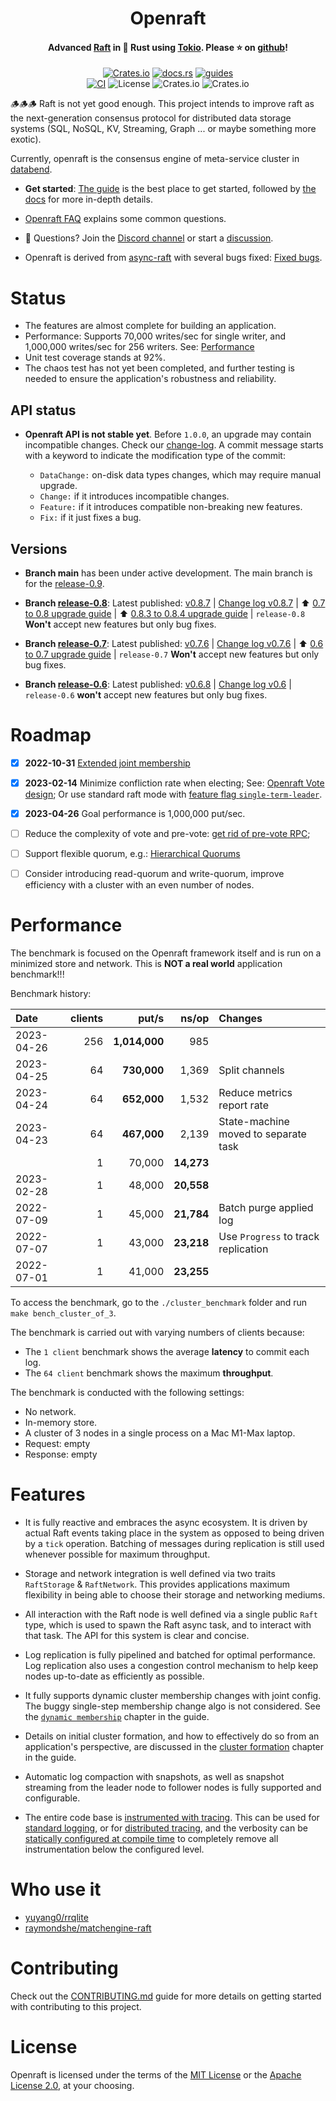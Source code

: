 <div align="center">
    <h1>Openraft</h1>
    <h4>
        Advanced <a href="https://raft.github.io/">Raft</a> in 🦀 Rust using <a href="https://tokio.rs/">Tokio</a>. Please ⭐ on <a href="https://github.com/datafuselabs/openraft">github</a>!
    </h4>


[![Crates.io](https://img.shields.io/crates/v/openraft.svg)](https://crates.io/crates/openraft)
[![docs.rs](https://docs.rs/openraft/badge.svg)](https://docs.rs/openraft)
[![guides](https://img.shields.io/badge/guide-%E2%86%97-brightgreen)](https://docs.rs/openraft/latest/openraft/docs/index.html)
<br/>
[![CI](https://github.com/datafuselabs/openraft/actions/workflows/ci.yaml/badge.svg)](https://github.com/datafuselabs/openraft/actions/workflows/ci.yaml)
![License](https://img.shields.io/badge/license-MIT%2FApache--2.0-blue)
![Crates.io](https://img.shields.io/crates/d/openraft.svg)
![Crates.io](https://img.shields.io/crates/dv/openraft.svg)

</div>

🪵🪵🪵 Raft is not yet good enough.
This project intends to improve raft as the next-generation consensus protocol for distributed data storage systems (SQL, NoSQL, KV, Streaming, Graph ... or maybe something more exotic).

Currently, openraft is the consensus engine of meta-service cluster in [databend](https://github.com/datafuselabs/databend).


- **Get started**: [The guide](https://docs.rs/openraft/latest/openraft/docs/getting_started/index.html) is the best place to get started,
  followed by [the docs](https://docs.rs/openraft/latest/openraft/docs/index.html) for more in-depth details.

- [Openraft FAQ](https://docs.rs/openraft/latest/openraft/docs/faq/index.html) explains some common questions.

- 🙌 Questions? Join the [Discord channel](https://discord.gg/ZKw3WG7FQ9) or start a [discussion](https://github.com/datafuselabs/openraft/discussions/new).

- Openraft is derived from [async-raft](https://docs.rs/crate/async-raft/latest) with several bugs fixed: [Fixed bugs](https://github.com/datafuselabs/openraft/blob/main/derived-from-async-raft.md).


# Status

- The features are almost complete for building an application.
- Performance: Supports 70,000 writes/sec for single writer, and 1,000,000 writes/sec for 256 writers. See: [Performance](#performance)
- Unit test coverage stands at 92%.
- The chaos test has not yet been completed, and further testing is needed to ensure the application's robustness and reliability.


## API status

- **Openraft API is not stable yet**. Before `1.0.0`, an upgrade may contain incompatible changes.
  Check our [change-log](https://github.com/datafuselabs/openraft/blob/main/change-log.md). A commit message starts with a keyword to indicate the modification type of the commit:

  - `DataChange:` on-disk data types changes, which may require manual upgrade.
  - `Change:` if it introduces incompatible changes. 
  - `Feature:` if it introduces compatible non-breaking new features.
  - `Fix:` if it just fixes a bug.

## Versions

- **Branch main** has been under active development.
    The main branch is for the [release-0.9](https://github.com/datafuselabs/openraft/tree/release-0.9).

- **Branch [release-0.8](https://github.com/datafuselabs/openraft/tree/release-0.8)**:
  Latest published: [v0.8.7](https://github.com/datafuselabs/openraft/tree/v0.8.7) | [Change log v0.8.7](https://github.com/datafuselabs/openraft/blob/release-0.8/change-log.md#v087) |
  ⬆️  [0.7 to 0.8 upgrade guide](https://docs.rs/openraft/0.8.4/openraft/docs/upgrade_guide/upgrade_07_08/index.html) | ⬆️  [0.8.3 to 0.8.4 upgrade guide](https://docs.rs/openraft/0.8.4/openraft/docs/upgrade_guide/upgrade_083_084/index.html) |
  `release-0.8` **Won't** accept new features but only bug fixes.

- **Branch [release-0.7](https://github.com/datafuselabs/openraft/tree/release-0.7)**:
  Latest published: [v0.7.6](https://github.com/datafuselabs/openraft/tree/v0.7.6) | [Change log v0.7.6](https://github.com/datafuselabs/openraft/blob/release-0.7/change-log.md#v076) |
  ⬆️  [0.6 to 0.7 upgrade guide](https://docs.rs/openraft/0.8.4/openraft/docs/upgrade_guide/upgrade_06_07/index.html) |
  `release-0.7` **Won't** accept new features but only bug fixes.

- **Branch [release-0.6](https://github.com/datafuselabs/openraft/tree/release-0.6)**:
  Latest published: [v0.6.8](https://github.com/datafuselabs/openraft/tree/v0.6.8) | [Change log v0.6](https://github.com/datafuselabs/openraft/blob/release-0.6/change-log.md) |
  `release-0.6` **won't** accept new features but only bug fixes.

# Roadmap

- [x] **2022-10-31** [Extended joint membership](https://docs.rs/openraft/latest/openraft/docs/data/extended_membership/index.html)

- [x] **2023-02-14** Minimize confliction rate when electing;
  See: [Openraft Vote design](https://docs.rs/openraft/latest/openraft/docs/data/vote/index.html);
  Or use standard raft mode with [feature flag `single-term-leader`](https://docs.rs/openraft/latest/openraft/docs/feature_flags/index.html).

- [x] **2023-04-26** Goal performance is 1,000,000 put/sec.

- [ ] Reduce the complexity of vote and pre-vote: [get rid of pre-vote RPC](https://github.com/datafuselabs/openraft/discussions/15);

- [ ] Support flexible quorum, e.g.: [Hierarchical Quorums](https://zookeeper.apache.org/doc/r3.5.9/zookeeperHierarchicalQuorums.html)

- [ ] Consider introducing read-quorum and write-quorum,
  improve efficiency with a cluster with an even number of nodes.


<!--
   - - [ ] Consider to separate log storage and log order storage.
   -   Leader only determines and replicates the index of log entries, not log
   -   payload.
      -->

# Performance

The benchmark is focused on the Openraft framework itself and is run on a
minimized store and network. This is **NOT a real world** application benchmark!!!

Benchmark history:

|  Date      | clients | put/s         | ns/op      | Changes                              |
| :--        | --:     | --:           | --:        | :--                                  |
| 2023-04-26 | 256     | **1,014,000** |      985   |                                      |
| 2023-04-25 |  64     |   **730,000** |    1,369   | Split channels                       |
| 2023-04-24 |  64     |   **652,000** |    1,532   | Reduce metrics report rate           |
| 2023-04-23 |  64     |   **467,000** |    2,139   | State-machine moved to separate task |
|            |   1     |      70,000   | **14,273** |                                      |
| 2023-02-28 |   1     |      48,000   | **20,558** |                                      |
| 2022-07-09 |   1     |      45,000   | **21,784** | Batch purge applied log              |
| 2022-07-07 |   1     |      43,000   | **23,218** | Use `Progress` to track replication  |
| 2022-07-01 |   1     |      41,000   | **23,255** |                                      |


To access the benchmark, go to the `./cluster_benchmark` folder and run `make
bench_cluster_of_3`.

The benchmark is carried out with varying numbers of clients because:
- The `1 client` benchmark shows the average **latency** to commit each log.
- The `64 client` benchmark shows the maximum **throughput**.

The benchmark is conducted with the following settings:
- No network.
- In-memory store.
- A cluster of 3 nodes in a single process on a Mac M1-Max laptop.
- Request: empty
- Response: empty


# Features

- It is fully reactive and embraces the async ecosystem.
  It is driven by actual Raft events taking place in the system as opposed to being driven by a `tick` operation.
  Batching of messages during replication is still used whenever possible for maximum throughput.

- Storage and network integration is well defined via two traits `RaftStorage` & `RaftNetwork`.
  This provides applications maximum flexibility in being able to choose their storage and networking mediums.

- All interaction with the Raft node is well defined via a single public `Raft` type, which is used to spawn the Raft async task, and to interact with that task.
  The API for this system is clear and concise.

- Log replication is fully pipelined and batched for optimal performance.
  Log replication also uses a congestion control mechanism to help keep nodes up-to-date as efficiently as possible.

- It fully supports dynamic cluster membership changes with joint config.
  The buggy single-step membership change algo is not considered.
  See the [`dynamic membership`](https://docs.rs/openraft/latest/openraft/docs/cluster_control/dynamic_membership/index.html) chapter in the guide.

- Details on initial cluster formation, and how to effectively do so from an application's perspective,
  are discussed in the [cluster formation](https://docs.rs/openraft/latest/openraft/docs/cluster_control/cluster_formation/index.html) chapter in the guide.

- Automatic log compaction with snapshots, as well as snapshot streaming from the leader node to follower nodes is fully supported and configurable.

- The entire code base is [instrumented with tracing](https://docs.rs/tracing/).
  This can be used for [standard logging](https://docs.rs/tracing/latest/tracing/index.html#log-compatibility), or for [distributed tracing](https://docs.rs/tracing/latest/tracing/index.html#related-crates), and the verbosity can be [statically configured at compile time](https://docs.rs/tracing/latest/tracing/level_filters/index.html) to completely remove all instrumentation below the configured level.


# Who use it

- [yuyang0/rrqlite](https://github.com/yuyang0/rrqlite)
- [raymondshe/matchengine-raft](https://github.com/raymondshe/matchengine-raft)

# Contributing

Check out the [CONTRIBUTING.md](https://github.com/datafuselabs/openraft/blob/master/CONTRIBUTING.md) guide for more details on getting started with contributing to this project.

# License

Openraft is licensed under the terms of the [MIT License](https://en.wikipedia.org/wiki/MIT_License#License_terms) or the [Apache License 2.0](http://www.apache.org/licenses/LICENSE-2.0), at your choosing.
